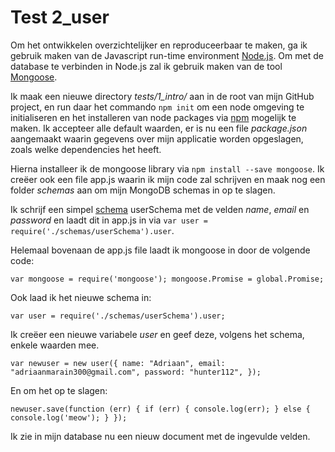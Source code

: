 # Test 2_user #

Om het ontwikkelen overzichtelijker en reproduceerbaar te maken, ga ik gebruik maken van de Javascript run-time environment [Node.js](https://nodejs.org/en/). Om met de database te verbinden in Node.js zal ik gebruik maken van de tool [Mongoose](https://www.npmjs.com/package/mongoose).

Ik maak een nieuwe directory *tests/1_intro/* aan in de root van mijn GitHub project, en run daar het commando `npm init` om een node omgeving te initialiseren en het installeren van node packages via [npm](https://www.npmjs.com/) mogelijk te maken. Ik accepteer alle default waarden, er is nu een file *package.json* aangemaakt waarin gegevens over mijn applicatie worden opgeslagen, zoals welke dependencies het heeft.

Hierna installeer ik de mongoose library via `npm install --save mongoose`. Ik creëer ook een file app.js waarin ik mijn code zal schrijven en maak nog een folder *schemas* aan om mijn MongoDB schemas in op te slagen.

Ik schrijf een simpel [schema](https://github.com/AdrianMrn/Research-MongoDB/blob/master/tests/2_user/schemas/userSchema.js) userSchema met de velden *name*, *email* en *password* en laadt dit in app.js in via `var user = require('./schemas/userSchema').user`.

Helemaal bovenaan de app.js file laadt ik mongoose in door de volgende code:

`var mongoose = require('mongoose');
mongoose.Promise = global.Promise;`

Ook laad ik het nieuwe schema in:

`var user = require('./schemas/userSchema').user;`

Ik creëer een nieuwe variabele *user* en geef deze, volgens het schema, enkele waarden mee.

`var newuser = new user({
    name: "Adriaan",
    email: "adriaanmarain300@gmail.com",
    password: "hunter112",
});`

En om het op te slagen:

`newuser.save(function (err) {
    if (err) {
        console.log(err);
    } else {
        console.log('meow');
    }
});`

Ik zie in mijn database nu een nieuw document met de ingevulde velden.